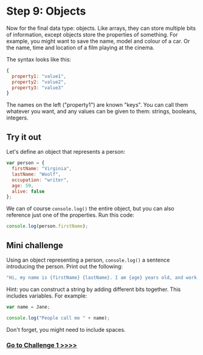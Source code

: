 # Step 9: Objects

Now for the final data type: objects. Like arrays, they can store multiple bits of information, except objects store the properties of something. For example, you might want to save the name, model and colour of a car. Or the name, time and location of a film playing at the cinema.

The syntax looks like this:

```js
{
  property1: "value1",
  property2: "value2",
  property3: "value3"
}
```

The names on the left ("property1") are known "keys". You can call them whatever you want, and any values can be given to them: strings, booleans, integers.

## Try it out

Let's define an object that represents a person:

```js
var person = {
  firstName: "Virginia",
  lastName: "Woolf",
  occupation: "writer",
  age: 59,
  alive: false
};
```

We can of course `console.log()` the entire object, but you can also reference just one of the properties. Run this code:

```js
console.log(person.firstName);
```

## Mini challenge

Using an object representing a person, `console.log()` a sentence introducing the person. Print out the following:

```js
"Hi, my name is {firstName} {lastName}. I am {age} years old, and work as a {occupation}."
```

Hint: you can construct a string by adding different bits together. This includes variables. For example:

```js
var name = Jane;

console.log("People call me " + name);
```

Don't forget, you might need to include spaces.

### [Go to Challenge 1 >>>>](https://github.com/node-girls/beginners-javascript/blob/master/challenge01.md)

